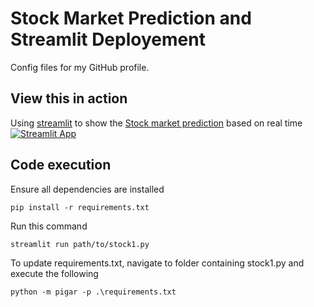 # Stock Market Prediction and Streamlit Deployement
Config files for my GitHub profile.
## View this in action

Using [streamlit](https://streamlit.io) to show the [Stock market prediction](https://c19sitdash.azurewebsites.net/) based on real time [![Streamlit App](https://static.streamlit.io/badges/streamlit_badge_black_white.svg)](https://muthu2312-project-p-stock1-7yikox.streamlit.app/)

## Code execution

Ensure all dependencies are installed

```console
pip install -r requirements.txt
```

Run this command

```console
streamlit run path/to/stock1.py
```

To update requirements.txt, navigate to folder containing stock1.py and execute the following

```console
python -m pigar -p .\requirements.txt
```

